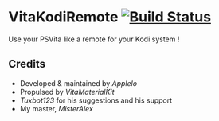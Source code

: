 # VitaKodiRemote [![Build Status](https://travis-ci.org/Applelo/VitaKodiRemote.svg?branch=master)](https://travis-ci.org/Applelo/VitaKodiRemote)

Use your PSVita like a remote for your Kodi system !

## Credits

* Developed & maintained by *Applelo*
* Propulsed by *VitaMaterialKit*
* *Tuxbot123* for his suggestions and his support
* My master, *MisterAlex*

